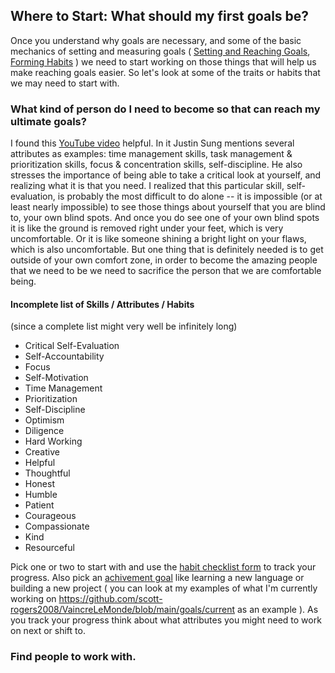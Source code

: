 ## Where to Start: What should my first goals be?

Once you understand why goals are necessary, and some of the basic mechanics of setting and measuring goals ( 
[Setting and Reaching Goals](https://github.com/scott-rogers2008/VaincreLeMonde/blob/main/goals/SettingAndReachingGoals.md), 
[Forming Habits](https://github.com/scott-rogers2008/VaincreLeMonde/blob/main/goals/FormingHabits.md) )
we need to start working on those things that will help us make reaching goals easier. So let's look at some of the traits or habits that we may
need to start with.

### What kind of person do I need to become so that can reach my ultimate goals?

I found this [YouTube video](https://www.youtube.com/watch?v=R6QQDy1OUhE) helpful. In it Justin Sung mentions several attributes as examples: 
time management skills, task management & prioritization skills, focus & concentration skills, self-discipline. He also stresses the importance 
of being able to take a critical look at yourself, and realizing what it is that you need. I realized that this particular skill, self-evaluation, 
is probably the most difficult to do alone -- it is impossible (or at least nearly impossible) to see those things about yourself that you are blind
to, your own blind spots. And once you do see one of your own blind spots it is like the ground is removed right under your feet, which is very 
uncomfortable. Or it is like someone shining a bright light on your flaws, which is also uncomfortable. But one thing that is definitely needed is
to get outside of your own comfort zone, in order to become the amazing people that we need to be we need to sacrifice the person that we are comfortable
being.

#### Incomplete list of Skills / Attributes / Habits
(since a complete list might very well be infinitely long)
- Critical Self-Evaluation
- Self-Accountability
- Focus
- Self-Motivation
- Time Management
- Prioritization
- Self-Discipline
- Optimism
- Diligence
- Hard Working
- Creative
- Helpful
- Thoughtful
- Honest
- Humble
- Patient
- Courageous
- Compassionate
- Kind
- Resourceful

Pick one or two to start with and use the [habit checklist form](https://github.com/scott-rogers2008/VaincreLeMonde/blob/main/goals/habit_goal_form.pdf)
to track your progress. Also pick an [achivement goal](https://github.com/scott-rogers2008/VaincreLeMonde/blob/main/goals/achivement_goal_form.pdf) like
learning a new language or building a new project ( you can look at my examples of what I'm currently working on https://github.com/scott-rogers2008/VaincreLeMonde/blob/main/goals/current as an example ). As you track your progress think about what attributes you might need to work on next
or shift to.

### Find people to work with.
